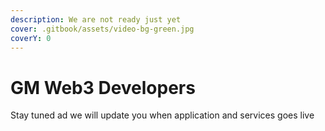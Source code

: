 ```yaml
---
description: We are not ready just yet
cover: .gitbook/assets/video-bg-green.jpg
coverY: 0
---
```


# GM Web3 Developers

Stay tuned ad we will update you when application and services goes live

